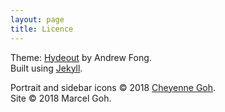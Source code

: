 ```yaml
---
layout: page
title: Licence
---
```

Theme: [Hydeout](https://fongandrew.github.io/hydeout) by Andrew Fong.  
Built using [Jekyll](http://jekyllrb.com).  

Portrait and sidebar icons &copy; 2018 [Cheyenne Goh](https://www.instagram.com/cheyennegoh/).  
Site &copy; 2018 Marcel Goh.
